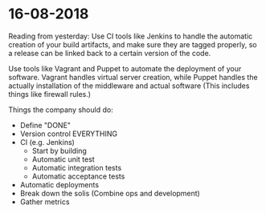 # 16-08-2018

Reading from yesterday:
Use CI tools like Jenkins to handle the automatic creation of your build artifacts, and make sure they
are tagged properly, so a release can be linked back to a certain version of the code.

Use tools like Vagrant and Puppet to automate the deployment of your software.
Vagrant handles virtual server creation, while Puppet handles the actually installation of
the middleware and actual software (This includes things like firewall rules.)

Things the company should do:

* Define "DONE"
* Version control EVERYTHING
* CI (e.g. Jenkins)
  * Start by building
  * Automatic unit test
  * Automatic integration tests
  * Automatic acceptance tests
* Automatic deployments
* Break down the solis (Combine ops and development)
* Gather metrics